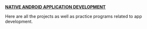 **<u>NATIVE ANDROID APPLICATION DEVELOPMENT</u>**

Here are all the projects as well as practice programs related to app development.





